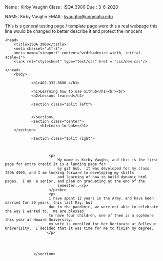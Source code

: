 

Name	: Kirby Vaughn
Class 	: ISQA 3900
Due	: 3-6-2020

NAME: Kirby Vaughn
EMAIL: kvaughn@unomaha.edu

This is a general testing page / template page were this a real webpage 
this line would be changed to better describe it and protect the innocent


<html lang="en">

	<head>
		<title>ISQA 3900</title>
		<meta charset="utf-8">
		<meta name="viewport" content="width=device-width, initial-scale=1">
		<link rel="stylesheet" type="text/css" href = "css/new.css"/>

	</head>
		<body>
			
				<h1>402-332-8686 </h1>
		
				<h1>Learning how to use Github</h1><br><br>
				<h2>Lessons learned</h2>

				<section class="split left">
					

				</section>
  				<section class="center">
					<h1>Learn to bake</h1>
		</section>
			
				<section class="split right">
  					
					
				
						<p>
							My name is Kirby Vaughn, and this is the first page for extra credit It is a landing page for
							my git hub.  It was developed for my class ISQA 4900, and I am looking forward to developing my skills
							and learning of how to build dynamic html pages.  I am  a senior, and plan on graduating at the end of the
							semester..</p> 
						</p><br>
						<p>
						I have spent 12 years in the Army, and have been married for 20 years, this last May, but
						due to the pandemic, we were not able to celebrate the way I wanted to.  We are blessed 
						to have four children, one of them is a sophmore this year at Howard University.
						my wife is enrolled for her Doctorate at Bellevue Univerisity.  I decided that it was time for me to finish my degree.
					   </p>

						
					

				 </section>
			
</body>
</html>
